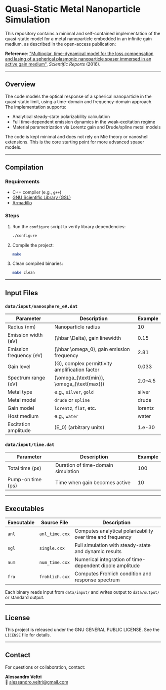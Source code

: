 # Quasi-Static Metal Nanoparticle Simulation

This repository contains a minimal and self-contained implementation of the quasi-static model for a metal nanoparticle embedded in an infinite gain medium, as described in the open-access publication:

**Reference**: ["Multipolar, time-dynamical model for the loss compensation and lasing of a spherical plasmonic nanoparticle spaser immersed in an active gain medium"](https://www.nature.com/articles/srep33018), *Scientific Reports* (2016).

---

## Overview

The code models the optical response of a spherical nanoparticle in the quasi-static limit, using a time-domain and frequency-domain approach. The implementation supports:

- Analytical steady-state polarizability calculation
- Full time-dependent emission dynamics in the weak-excitation regime
- Material parametrization via Lorentz gain and Drude/spline metal models

The code is kept minimal and does not rely on Mie theory or nanoshell extensions. This is the core starting point for more advanced spaser models.

---

## Compilation

### Requirements

- C++ compiler (e.g., `g++`)
- [GNU Scientific Library (GSL)](https://www.gnu.org/software/gsl/)
- [Armadillo](http://arma.sourceforge.net/)

### Steps

1. Run the `configure` script to verify library dependencies:
   ```bash
   ./configure
   ```

2. Compile the project:
   ```bash
   make
   ```

3. Clean compiled binaries:
   ```bash
   make clean
   ```

---

## Input Files

### `data/input/nanosphere_eV.dat`

| Parameter               | Description                                                          | Example |
|-------------------------|----------------------------------------------------------------------|---------|
| Radius (nm)             | Nanoparticle radius                                                  | 10      |
| Emission width (eV)     | \(\hbar \Delta\), gain linewidth                                     | 0.15    |
| Emission frequency (eV) | \(\hbar \omega_0\), gain emission frequency                          | 2.81    |
| Gain level              | \(G\), complex permittivity amplification factor                     | 0.033   |
| Spectrum range (eV)     | \(\omega_{\text{min}}, \omega_{\text{max}}\)                         | 2.0–4.5 |
| Metal type              | e.g., `silver`, `gold`                                               | silver  |
| Metal model             | `drude` or `spline`                                                  | drude   |
| Gain model              | `lorentz`, `flat`, etc.                                              | lorentz |
| Host medium             | e.g., `water`                                                        | water   |
| Excitation amplitude    | \(E_0\) (arbitrary units)                                            | 1.e-30  |

### `data/input/time.dat`

| Parameter           | Description                         | Example |
|---------------------|-------------------------------------|---------|
| Total time (ps)     | Duration of time-domain simulation  | 100     |
| Pump-on time (ps)   | Time when gain becomes active       | 10      |

---

## Executables

| Executable | Source File       | Description                                                   |
|------------|-------------------|---------------------------------------------------------------|
| `anl`      | `anl_time.cxx`    | Computes analytical polarizability over time and frequency    |
| `sgl`      | `single.cxx`      | Full simulation with steady-state and dynamic results         |
| `num`      | `num_time.cxx`    | Numerical integration of time-dependent dipole amplitude      |
| `fro`      | `frohlich.cxx`    | Computes Frohlich condition and response spectrum             |

Each binary reads input from `data/input/` and writes output to `data/output/` or standard output.

---

## License

This project is released under the GNU GENERAL PUBLIC LICENSE. See the `LICENSE` file for details.

---

## Contact

For questions or collaboration, contact:

**Alessandro Veltri**  
📧 alessandro.veltri@gmail.com  
